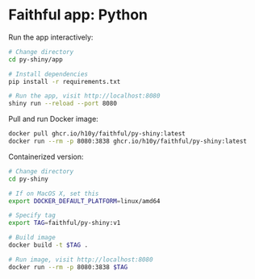 # Faithful app: Python

Run the app interactively:

```bash
# Change directory
cd py-shiny/app

# Install dependencies
pip install -r requirements.txt

# Run the app, visit http://localhost:8080
shiny run --reload --port 8080
```

Pull and run Docker image:

```bash
docker pull ghcr.io/h10y/faithful/py-shiny:latest
docker run --rm -p 8080:3838 ghcr.io/h10y/faithful/py-shiny:latest
```

Containerized version:

```bash
# Change directory
cd py-shiny

# If on MacOS X, set this
export DOCKER_DEFAULT_PLATFORM=linux/amd64

# Specify tag
export TAG=faithful/py-shiny:v1

# Build image
docker build -t $TAG .

# Run image, visit http://localhost:8080
docker run --rm -p 8080:3838 $TAG
```
